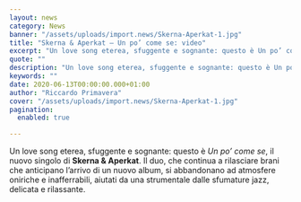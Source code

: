 ```yaml
---
layout: news
category: News
banner: "/assets/uploads/import.news/Skerna-Aperkat-1.jpg"
title: "Skerna & Aperkat – Un po’ come se: video"
excerpt: "Un love song eterea, sfuggente e sognante: questo è Un po’ come se, il nuovo singolo di Skerna & Aperkat. Il duo, che continua a rilasciare brani che anticipano l’arrivo di un nuovo album, si abbandonano ad atmosfere oniriche e inafferrabili, aiutati da una strumentale dalle sfumature jazz, delicata e rilassante"
quote: ""
description: "Un love song eterea, sfuggente e sognante: questo è Un po’ come se, il nuovo singolo di Skerna & Aperkat. Il duo, che continua a rilasciare brani che anticipano l’arrivo di un nuovo album, si abbandonano ad atmosfere oniriche e inafferrabili, aiutati da una strumentale dalle sfumature jazz, delicata e rilassante"
keywords: ""
date: 2020-06-13T00:00:00.000+01:00
author: "Riccardo Primavera"
cover: "/assets/uploads/import.news/Skerna-Aperkat-1.jpg"
pagination:
  enabled: true

---
```


Un love song eterea, sfuggente e sognante: questo è _Un po’ come se_, il nuovo singolo di **Skerna & Aperkat**. Il duo, che continua a rilasciare brani che anticipano l’arrivo di un nuovo album, si abbandonano ad atmosfere oniriche e inafferrabili, aiutati da una strumentale dalle sfumature jazz, delicata e rilassante.
